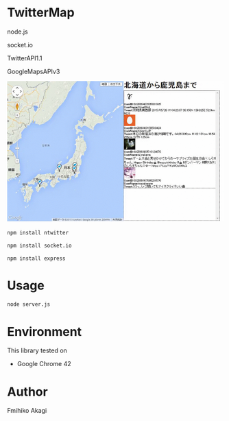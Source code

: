 # TwitterMap
node.js

socket.io

TwitterAPI1.1

GoogleMapsAPIv3

<img src="./Raw/images/twittermap.gif" alt="twittermap">

```
npm install ntwitter
```

```
npm install socket.io
```

```
npm install express
```

# Usage

```
node server.js
```



# Environment
This library tested on
- Google Chrome 42


# Author
Fmihiko Akagi
